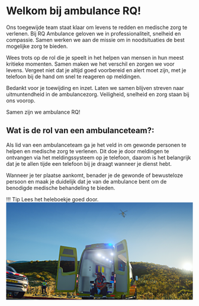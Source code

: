 # Welkom bij ambulance RQ!
Ons toegewijde team staat klaar om levens te redden en medische zorg te verlenen. Bij RQ Ambulance geloven we in professionaliteit, snelheid en compassie. Samen werken we aan de missie om in noodsituaties de best mogelijke zorg te bieden.

Wees trots op de rol die je speelt in het helpen van mensen in hun meest kritieke momenten. Samen maken we het verschil en zorgen we voor levens. Vergeet niet dat je altijd goed voorbereid en alert moet zijn, met je telefoon bij de hand om snel te reageren op meldingen.

Bedankt voor je toewijding en inzet. Laten we samen blijven streven naar uitmuntendheid in de ambulancezorg. Veiligheid, snelheid en zorg staan bij ons voorop.

Samen zijn we ambulance RQ!

## Wat is de rol van een ambulanceteam?:
Als lid van een ambulanceteam ga je het veld in om gewonde personen te helpen en medische zorg te verlenen. Dit doe je door meldingen te ontvangen via het meldingssysteem op je telefoon, daarom is het belangrijk dat je te allen tijde een telefoon bij je draagt wanneer je dienst hebt.

Wanneer je ter plaatse aankomt, benader je de gewonde of bewusteloze persoon en maak je duidelijk dat je van de ambulance bent om de benodigde medische behandeling te bieden.

!!! Tip 
    Lees het heleboekje goed door.
![Ambualnce](img/232323232.png)
